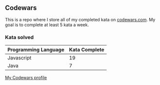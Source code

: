 ## Codewars

This is a repo where I store all of my completed kata on [codewars.com](https://www.codewars.com). My goal is to complete at least 5 kata a week.

### Kata solved



| Programming Language   | Kata Complete  |
|:-------|:-------------|
| Javascript   | 19      |
| Java   | 7  |

[My Codewars profile](https://www.codewars.com/users/torystosse)
